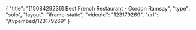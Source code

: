 {
    "title": "[1508429236] Best French Restaurant - Gordon Ramsay",
    "type": "solo",
    "layout": "iframe-static",
    "videoId": "123179269",
    "url": "\/tvpembed\/123179269"
}